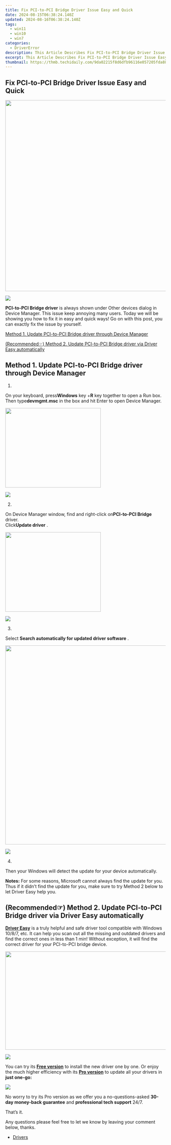 ```yaml
---
title: Fix PCI-to-PCI Bridge Driver Issue Easy and Quick
date: 2024-08-15T06:38:24.140Z
updated: 2024-08-16T06:38:24.140Z
tags:
  - win11
  - win10
  - win7
categories:
  - DriverError
description: This Article Describes Fix PCI-to-PCI Bridge Driver Issue Easy and Quick
excerpt: This Article Describes Fix PCI-to-PCI Bridge Driver Issue Easy and Quick
thumbnail: https://thmb.techidaily.com/9da02215f8d6dfb96116e057205fda88318f3946fc84dd604ea06497c2a68e23.jpg
---
```


## Fix PCI-to-PCI Bridge Driver Issue Easy and Quick

<!-- affiliate ads begin -->
<a href="https://appsumo.8odi.net/c/5597632/2082541/7443" target="_top" id="2082541"><img src="//a.impactradius-go.com/display-ad/7443-2082541" border="0" alt="" width="1200" height="600"/></a><img height="0" width="0" src="https://appsumo.8odi.net/i/5597632/2082541/7443" style="position:absolute;visibility:hidden;" border="0" />
<!-- affiliate ads end -->
![](https://images.drivereasy.com/wp-content/uploads/2017/06/1-31.png)

**PCI-to-PCI Bridge driver** is always shown under Other devices dialog in Device Manager. This issue keep annoying many users. Today we will be showing you how to fix it in easy and quick ways! Go on with this post, you can exactly fix the issue by yourself.

[Method 1. Update PCI-to-PCI Bridge driver through Device Manager](https://aligracehair.sjv.io/y209r3)

[(Recommended☞) Method 2. Update PCI-to-PCI Bridge driver via Driver Easy automatically](#method2)

## Method 1\. Update PCI-to-PCI Bridge driver through Device Manager

 1)  

 On your keyboard, press**Windows** key +**R** key together to open a Run box.  
 Then type**devmgmt.msc** in the box and hit Enter to open Device Manager.

<!-- affiliate ads begin -->
<a href="https://modlily.sjv.io/c/5597632/2072819/17059" target="_top" id="2072819"><img src="//a.impactradius-go.com/display-ad/17059-2072819" border="0" alt="" width="300" height="250"/></a><img height="0" width="0" src="https://imp.pxf.io/i/5597632/2072819/17059" style="position:absolute;visibility:hidden;" border="0" />
<!-- affiliate ads end -->
![](https://images.drivereasy.com/wp-content/uploads/2017/06/win-10-dev-4.jpg)

 2)  

 On Device Manager window, find and right-click on**PCI-to-PCI Bridge** driver.  
 Click**Update driver** .

<!-- affiliate ads begin -->
<a href="https://boody-eco-wear.pxf.io/c/5597632/1567905/13846" target="_top" id="1567905"><img src="//a.impactradius-go.com/display-ad/13846-1567905" border="0" alt="" width="300" height="250"/></a><img height="0" width="0" src="https://imp.pxf.io/i/5597632/1567905/13846" style="position:absolute;visibility:hidden;" border="0" />
<!-- affiliate ads end -->
![](https://images.drivereasy.com/wp-content/uploads/2017/06/2-30.png)

3)

Select **Search automatically for updated driver software** .

<!-- affiliate ads begin -->
<a href="https://electronicx.pxf.io/c/5597632/1872496/14483" target="_top" id="1872496"><img src="//a.impactradius-go.com/display-ad/14483-1872496" border="0" alt="" width="750" height="625"/></a><img height="0" width="0" src="https://imp.pxf.io/i/5597632/1872496/14483" style="position:absolute;visibility:hidden;" border="0" />
<!-- affiliate ads end -->
![](https://images.drivereasy.com/wp-content/uploads/2017/06/3-27.png)

4)

 Then your Windows will detect the update for your device automatically.

**Notes:**  For some reasons, Microsoft cannot always find the update for you. Thus if it didn’t find the update for you, make sure to try Method 2 below to let Driver Easy help you.

## (Recommended☞) Method 2\. Update PCI-to-PCI Bridge driver via Driver Easy automatically

**[Driver Easy](https://tools.techidaily.com/drivereasy/download/)**  is a truly helpful and safe driver tool compatible with Windows 10/8/7, etc. It can help you scan out all the missing and outdated drivers and find the correct ones in less than 1 min! Without exception, it will find the correct driver for your PCI-to-PCI bridge device.

<!-- affiliate ads begin -->
<a href="https://martinic.evyy.net/c/5597632/1422856/4482" target="_top" id="1422856"><img src="//a.impactradius-go.com/display-ad/4482-1422856" border="0" alt="" width="580" height="309"/></a>
<!-- affiliate ads end -->
![](https://images.drivereasy.com/wp-content/uploads/2017/06/4-28.png)

You can try its **[Free version](https://tools.techidaily.com/drivereasy/download/)**  to install the new driver one by one. Or enjoy the much higher efficiency with its **[Pro version](https://tools.techidaily.com/drivereasy/download/)** to update all your drivers in   **just one-go:**

![](https://images.drivereasy.com/wp-content/uploads/2017/06/3-31.png)

 No worry to try its Pro version as we offer you a no-questions-asked **30-day money-back guarantee**  and **professional tech support**  24/7\.

That’s it.

 Any questions please feel free to let we know by leaving your comment below, thanks.

* [Drivers](https://tools.techidaily.com/drivereasy/download/)

<ins class="adsbygoogle"
     style="display:block"
     data-ad-format="autorelaxed"
     data-ad-client="ca-pub-7571918770474297"
     data-ad-slot="1223367746"></ins>



<ins class="adsbygoogle"
     style="display:block"
     data-ad-client="ca-pub-7571918770474297"
     data-ad-slot="8358498916"
     data-ad-format="auto"
     data-full-width-responsive="true"></ins>




